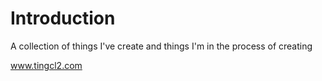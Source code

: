 # Introduction
A collection of things I've create and things I'm in the process of creating

www.tingcl2.com

